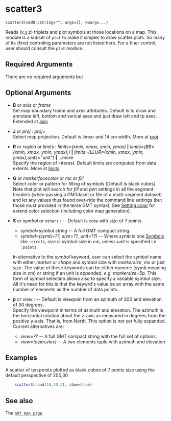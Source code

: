 # scatter3

	scatter3(cmd0::String="", arg1=[]; kwargs...)

Reads (x,y,z) triplets and plot symbols at those locations on a map. This module is a subset of `plot` to make
it simpler to draw scatter plots. So many of its (fine) controling parameters are not listed here. For a
finer control, user should consult the `plot` module.

Required Arguments
------------------

There are no required arguments but

Optional Arguments
------------------

- **B** or *axis* or *frame*\
  Set map boundary frame and axes attributes. Default is to draw and annotate left, bottom and verical
  axes and just draw left and tp axes. Extended at [axis](@ref)

- **J** or *proj* : *proj=<parameters>*\
  Select map projection. Default is linear and 14 cm width. More at [proj](@ref)

- **R** or *region* or *limits* : *limits=(xmin, xmax, ymin, ymax)* **|** *limits=(BB=(xmin, xmax, ymin, ymax),)*
   **|** *limits=(LLUR=(xmin, xmax, ymin, ymax),units="unit")* **|** ...more \
   Specify the region of interest. Default limits are computed from data extents. More at [limits](@ref)

- **G** or *markerfacecolor* or *mc* or *fill*\
   Select color or pattern for filling of symbols [Default is black cubes]. Note that plot will search for *fill*
   and *pen* settings in all the segment headers (when passing a GMTdaset or file of a multi-segment dataset)
   and let any values thus found over-ride the command line settings (but those must provided in the terse GMT
   syntax). See [Setting color](@ref) for extend color selection (including color map generation).

- **S** or *symbol* or `others` : --  Default is `cube` with size of 7 points
   - *symbol=symbol string* -- A full GMT compact string.
   - *symbol=(symb=??, size=??, unit=??)*  -- Where *symb* is one [Symbols](@ref) like `:circle`, *size* is
     symbol size in cm, unless *unit* is specified i.e. `:points`

   In alternative to the *symbol* keyword, user can select the symbol name with either *marker* or *shape*
   and symbol size with *markersize*, *ms* or just *size*. The value of these keywords can be either numeric
   (symb meaning size in cm) or string if an unit is appended, *e.g.*  *markersize=5p*. This form of symbol
   selection allows also to specify a variable symbol size. All it's need for this is that the keywrd's value
   be an array with the same number of elements as the number of data points. 

- **p** or *view* : -- Default is viewpoin from an azimuth of 200 and elevation of 30 degrees.\
   Specify the viewpoint in terms of azimuth and elevation. The azimuth is the horizontal rotation about the z-axis as measured in degrees from the positive y-axis. That is, from North. This option is not yet fully
   expanded. Current alternatives are:
     - *view=??*  -- A full GMT compact string with the full set of options.
     - *view=(azim,elev)*  -- A two elements tuple with azimuth and elevation

Examples
--------

A scatter of ten points plotted as black cubes of 7 points size using the default perspective of 200,30

```julia
    scatter3(rand(10,10,3), show=true)
```

See also
--------

The [`GMT man page`](https://gmt.soest.hawaii.edu/doc/latest/plot.html)